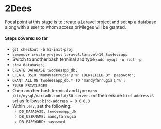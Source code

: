 # 2Dees
Focal point at this stage is to create a Laravel project and set up a database along with a user to whom access privileges will be granted. 

#### Steps covered so far
- ```git checkout -b b1-init-proj```
- ```composer create-project laravel/laravel=10 twodeesapp```
- Switch to another bash terminal and type ```sudo mysql -u root -p```
- ```show databases;```
- ```CREATE DATABASE twodeesapp_db;```
- ```CREATE USER 'mandyfarrugia'@'%' IDENTIFIED BY 'password';```
- ```GRANT ALL ON twodeesapp_db.* TO 'mandyfarrugia'@'%';```
- ```FLUSH PRIVILEGES;```
- Open another bash terminal and type ```nano /etc/mysql/mariadb.conf.d/50-server.cnf``` then ensure ```bind-address``` is set as follows: ```bind-address = 0.0.0.0```
- Within ```.env```, set the following:
    - ```DB_DATABASE: twodeesapp_db```
    - ```DB_USERNAME: mandyfarrugia```
    - ```DB_PASSWORD: password```